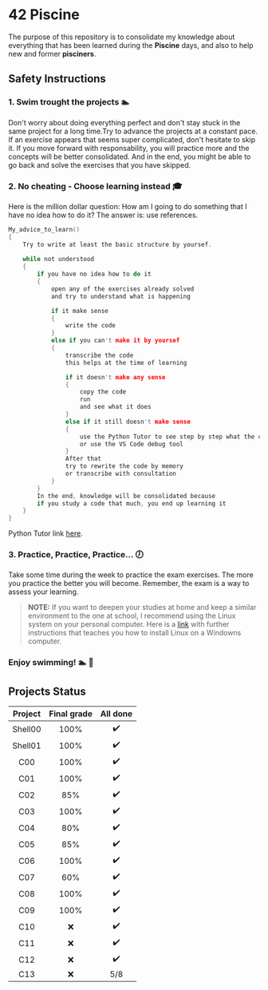 # 42 Piscine

The purpose of this repository is to consolidate my knowledge about everything that has been learned during the **Piscine** days, and also to help new and former **pisciners**.

## Safety Instructions

### 1. Swim trought the projects :swimmer:
Don't worry about doing everything perfect and don't stay stuck in the same project for a long time.Try to advance the projects at a constant pace. If an exercise appears that seems super complicated, don't hesitate to skip it. If you move forward with responsability, you will practice more and the concepts will be better consolidated. And in the end, you might be able to go back and solve the exercises that you have skipped.

### 2. No cheating - Choose learning instead :mortar_board:
Here is the million dollar question: How am I going to do something that I have no idea how to do it? The answer is: use references.
```c
My_advice_to_learn()
{
    Try to write at least the basic structure by yoursef.
    
    while not understood
    {
        if you have no idea how to do it
        {
            open any of the exercises already solved
            and try to understand what is happening

            if it make sense
            {
                write the code
            }
            else if you can't make it by yoursef
            {
                transcribe the code
                this helps at the time of learning

                if it doesn't make any sense
                {
                    copy the code
                    run
                    and see what it does
                }
                else if it still doesn't make sense
                {
                    use the Python Tutor to see step by step what the code does
                    or use the VS Code debug tool
                }
                After that
                try to rewrite the code by memory
                or transcribe with consultation
            }
        }
        In the end, knowledge will be consolidated because
        if you study a code that much, you end up learning it
    }
}
```
Python Tutor link [here](https://pythontutor.com/visualize.html#mode=edit).

### 3. Practice, Practice, Practice... :clock7:
Take some time during the week to practice the exam exercises. The more you practice the better you will become. Remember, the exam is a way to assess your learning.

> **NOTE:** If you want to deepen your studies at home and keep a similar environment to the one at school, I recommend using the Linux system on your personal computer. Here is a [link](https://medium.com/linuxforeveryone/how-to-install-ubuntu-20-04-and-dual-boot-alongside-windows-10-323a85271a73)  with further instructions that teaches you how to install Linux on a Windowns computer.


### Enjoy swimming! :swimmer: :dart:


## Projects Status

| Project | Final grade | All done |
|:-------:|:-----:|:------:|
| Shell00 | 100% | :heavy_check_mark: |
| Shell01 | 100% | :heavy_check_mark: |
| C00 | 100% | :heavy_check_mark: |
| C01 | 100% | :heavy_check_mark: |
| C02 | 85% | :heavy_check_mark: |
| C03 | 100% | :heavy_check_mark: |
| C04 | 80% | :heavy_check_mark: |
| C05 | 85% | :heavy_check_mark: |
| C06 | 100% | :heavy_check_mark: |
| C07 | 60% | :heavy_check_mark: |
| C08 | 100% | :heavy_check_mark: |
| C09 | 100% | :heavy_check_mark: |
| C10 | :x: | :heavy_check_mark: |
| C11 | :x: | :heavy_check_mark: |
| C12 | :x: | :heavy_check_mark: |
| C13 | :x: | 5/8 |